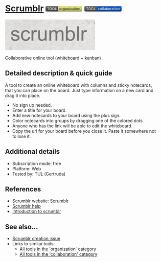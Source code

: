 # [Scrumblr](http://www.scrumblr.ca/)  [<img src="images/organization.png" align="bottom">](https://github.com/e-CLOSE/Toolbox/issues?q=label%3A01_TOOL+label%3Aorganization) [<img src="images/collaboration.png" align="bottom">](https://github.com/e-CLOSE/Toolbox/issues?q=label%3A01_TOOL+label%3Acollaboration)

[<img src="images/logoScrublr.PNG" align="bottom" height="100" alt="logoScrublr Logo">](http://www.scrumblr.ca/)

Collaborative online tool (whiteboard + kanban) .


## Detailed description & quick guide

A tool to create an online whiteboard with columns and sticky notecards, that you can place on the board. Just type information on a new card and drag it into place.

- No sign up needed.
- Enter a title for your board.
- Add new notecards to your board using the plus sign.
- Color notecards into groups by dragging one of the colored dots.
- Anyone who has the link will be able to edit the whiteboard.
- Copy the url for your board before you close it. Paste it somewhere not to lose it.

## Additional details

- Subscription mode: free
- Platform: Web
- Tested by: TUL (Gertruda)


## References

- Scrumblr website: [Scrumblr](http://www.scrumblr.ca/)
- [Scrumblr help](https://scrumblr.tawk.help/)
- [Introduction to scrumblr](https://www.tvagile.com/2011/10/10/introduction-to-scrumblr/)


## See also...

- [Scrumblr creation issue](https://github.com/e-CLOSE/Toolbox/issues/156)
- Links to similar tools:
  - [All tools in the 'organization' category](https://github.com/e-CLOSE/Toolbox/issues?q=label%3A01_TOOL+label%3Aorganization)
  - [All tools in the 'collaboration' category](https://github.com/e-CLOSE/Toolbox/issues?q=label%3A01_TOOL+label%3Acollaboration)
